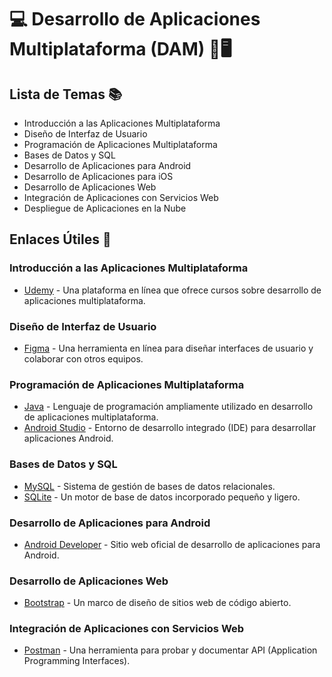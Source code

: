 # 💻 Desarrollo de Aplicaciones Multiplataforma (DAM) 📱🖥️

## Lista de Temas 📚

- Introducción a las Aplicaciones Multiplataforma
- Diseño de Interfaz de Usuario
- Programación de Aplicaciones Multiplataforma
- Bases de Datos y SQL
- Desarrollo de Aplicaciones para Android
- Desarrollo de Aplicaciones para iOS
- Desarrollo de Aplicaciones Web
- Integración de Aplicaciones con Servicios Web
- Despliegue de Aplicaciones en la Nube

## Enlaces Útiles 🔗

### Introducción a las Aplicaciones Multiplataforma

- [Udemy](https://www.udemy.com/topic/multi-platform-app-development/) - Una plataforma en línea que ofrece cursos sobre desarrollo de aplicaciones multiplataforma.

### Diseño de Interfaz de Usuario

- [Figma](https://www.figma.com) - Una herramienta en línea para diseñar interfaces de usuario y colaborar con otros equipos.

### Programación de Aplicaciones Multiplataforma

- [Java](https://www.java.com) - Lenguaje de programación ampliamente utilizado en desarrollo de aplicaciones multiplataforma.
- [Android Studio](https://developer.android.com/studio) - Entorno de desarrollo integrado (IDE) para desarrollar aplicaciones Android.

### Bases de Datos y SQL

- [MySQL](https://www.mysql.com) - Sistema de gestión de bases de datos relacionales.
- [SQLite](https://sqlite.org) - Un motor de base de datos incorporado pequeño y ligero.

### Desarrollo de Aplicaciones para Android

- [Android Developer](https://developer.android.com) - Sitio web oficial de desarrollo de aplicaciones para Android.

### Desarrollo de Aplicaciones Web

- [Bootstrap](https://getbootstrap.com) - Un marco de diseño de sitios web de código abierto.

### Integración de Aplicaciones con Servicios Web

- [Postman](https://www.postman.com) - Una herramienta para probar y documentar API (Application Programming Interfaces).

